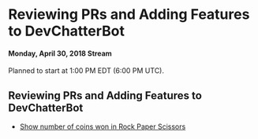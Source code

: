 # Reviewing PRs and Adding Features to DevChatterBot
#### Monday, April 30, 2018 Stream

Planned to start at 1:00 PM EDT (6:00 PM UTC).

## Reviewing PRs and Adding Features to DevChatterBot

 - [Show number of coins won in Rock Paper Scissors](https://github.com/DevChatter/devchatterbot/pull/173)

